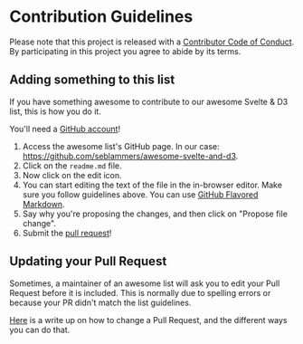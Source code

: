 # Contribution Guidelines

Please note that this project is released with a [Contributor Code of Conduct](https://github.com/seblammers/awesome-svelte-and-d3/blob/main/code-of-conduct.md). By participating in this project you agree to abide by its terms.

## Adding something to this list

If you have something awesome to contribute to our awesome Svelte & D3 list, this is how you do it.

You'll need a [GitHub account](https://github.com/join)!

1. Access the awesome list's GitHub page. In our case: https://github.com/seblammers/awesome-svelte-and-d3.
2. Click on the `readme.md` file.
3. Now click on the edit icon. 
4. You can start editing the text of the file in the in-browser editor. Make sure you follow guidelines above. You can use [GitHub Flavored Markdown](https://help.github.com/articles/github-flavored-markdown/).
5. Say why you're proposing the changes, and then click on "Propose file change". 
6. Submit the [pull request](https://help.github.com/articles/using-pull-requests/)!

## Updating your Pull Request
Sometimes, a maintainer of an awesome list will ask you to edit your Pull Request before it is included. This is normally due to spelling errors or because your PR didn't match the list guidelines.

[Here](https://github.com/RichardLitt/knowledge/blob/master/github/amending-a-commit-guide.md) is a write up on how to change a Pull Request, and the different ways you can do that.
